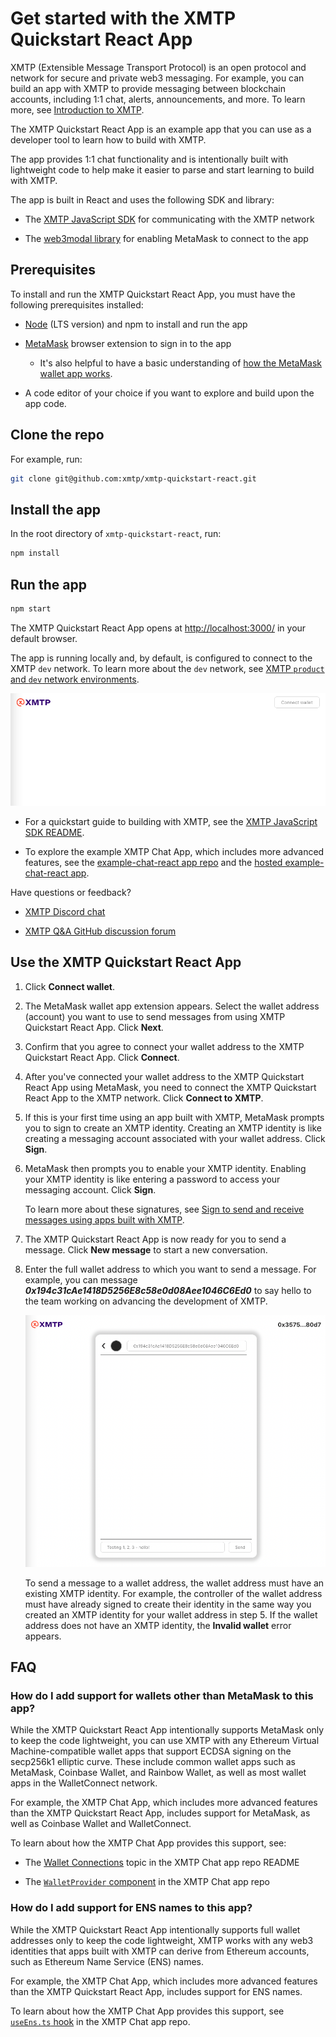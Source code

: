 # Get started with the XMTP Quickstart React App

XMTP (Extensible Message Transport Protocol) is an open protocol and network for secure and private web3 messaging. For example, you can build an app with XMTP to provide messaging between blockchain accounts, including 1:1 chat, alerts, announcements, and more. To learn more, see [Introduction to XMTP](https://xmtp.org/docs/dev-concepts/introduction).

The XMTP Quickstart React App is an example app that you can use as a developer tool to learn how to build with XMTP.

The app provides 1:1 chat functionality and is intentionally built with lightweight code to help make it easier to parse and start learning to build with XMTP.

The app is built in React and uses the following SDK and library:

* The [XMTP JavaScript SDK](https://github.com/xmtp/xmtp-js) for communicating with the XMTP network

* The [web3modal library](https://github.com/WalletConnect/web3modal) for enabling MetaMask to connect to the app

## Prerequisites

To install and run the XMTP Quickstart React App, you must have the following prerequisites installed:

* [Node](https://nodejs.org/en/download/) (LTS version) and npm to install and run the app

* [MetaMask](https://metamask.io/) browser extension to sign in to the app

   * It's also helpful to have a basic understanding of [how the MetaMask wallet app works](https://docs.metamask.io/guide/).

* A code editor of your choice if you want to explore and build upon the app code.

## Clone the repo

For example, run:

```bash
git clone git@github.com:xmtp/xmtp-quickstart-react.git
```

## Install the app

In the root directory of `xmtp-quickstart-react`, run:

```bash
npm install
```

## Run the app

```bash
npm start
```

The XMTP Quickstart React App opens at [http://localhost:3000/](http://localhost:3000/) in your default browser.

The app is running locally and, by default, is configured to connect to the XMTP `dev` network. To learn more about the `dev` network, see [XMTP `product` and `dev` network environments](https://github.com/xmtp/xmtp-js#xmtp-production-and-dev-network-environments).

![Shows the landing page of the XMTP Quickstart React App in an unconnected state, including a Connect wallet button, New message button, and an empty Conversations panel](src/assets/xmtp-quickstart-react-app.png)

<!--- To learn how to get started building with XMTP, see Get started with building messaging between blockchain accounts using XMTP and React.-->

- For a quickstart guide to building with XMTP, see the [XMTP JavaScript SDK README](https://github.com/xmtp/xmtp-js#readme).

- To explore the example XMTP Chat App, which includes more advanced features, see the [example-chat-react app repo](https://github.com/xmtp/example-chat-react) and the [hosted example-chat-react app](https://xmtp.chat/).

Have questions or feedback?

* [XMTP Discord chat](https://discord.gg/xmtp)

* [XMTP Q&A GitHub discussion forum](https://github.com/orgs/xmtp/discussions)

## Use the XMTP Quickstart React App

1. Click **Connect wallet**.

2. The MetaMask wallet app extension appears. Select the wallet address (account) you want to use to send messages from using XMTP Quickstart React App. Click **Next**.

3. Confirm that you agree to connect your wallet address to the XMTP Quickstart React App. Click **Connect**.

4. After you've connected your wallet address to the XMTP Quickstart React App using MetaMask, you need to connect the XMTP Quickstart React App to the XMTP network. Click **Connect to XMTP**.

5. If this is your first time using an app built with XMTP, MetaMask prompts you to sign to create an XMTP identity. Creating an XMTP identity is like creating a messaging account associated with your wallet address. Click **Sign**.

6. MetaMask then prompts you to enable your XMTP identity. Enabling your XMTP identity is like entering a password to access your messaging account. Click **Sign**.

   To learn more about these signatures, see [Sign to send and receive messages using apps built with XMTP](https://xmtp.org/docs/dev-concepts/signatures).

7. The XMTP Quickstart React App is now ready for you to send a message. Click **New message** to start a new conversation.

8. Enter the full wallet address to which you want to send a message. For example, you can message **_0x194c31cAe1418D5256E8c58e0d08Aee1046C6Ed0_** to say hello to the team working on advancing the development of XMTP.

   ![Shows the new message panel in the XMTP Quickstart React App with a message "Testing 1, 2, 3 - hello!" composed to be send to the wallet address 0x194c31cAe1418D5256E8c58e0d08Aee1046C6Ed0](src/assets/testing-1-2-3.png)

   To send a message to a wallet address, the wallet address must have an existing XMTP identity. For example, the controller of the wallet address must have already signed to create their identity in the same way you created an XMTP identity for your wallet address in step 5. If the wallet address does not have an XMTP identity, the **Invalid wallet** error appears.

## FAQ

### How do I add support for wallets other than MetaMask to this app?

While the XMTP Quickstart React App intentionally supports MetaMask only to keep the code lightweight, you can use XMTP with any Ethereum Virtual Machine-compatible wallet apps that support ECDSA signing on the secp256k1 elliptic curve. These include common wallet apps such as MetaMask, Coinbase Wallet, and Rainbow Wallet, as well as most wallet apps in the WalletConnect network.

For example, the XMTP Chat App, which includes more advanced features than the XMTP Quickstart React App, includes support for MetaMask, as well as Coinbase Wallet and WalletConnect.

To learn about how the XMTP Chat App provides this support, see:

- The [Wallet Connections](https://github.com/xmtp/example-chat-react/blob/c0d37c9d9c84d7b28a80a4d4ca129457bbf2c02e/README.md#wallet-connections) topic in the XMTP Chat app repo README

- The [`WalletProvider` component](https://github.com/xmtp/example-chat-react/blob/526c9dc6bbb9560023b771365f37b80a9a73a116/components/WalletProvider.tsx) in the XMTP Chat app repo

### How do I add support for ENS names to this app?

While the XMTP Quickstart React App intentionally supports full wallet addresses only to keep the code lightweight, XMTP works with any web3 identities that apps built with XMTP can derive from Ethereum accounts, such as Ethereum Name Service (ENS) names.

For example, the XMTP Chat App, which includes more advanced features than the XMTP Quickstart React App, includes support for ENS names.

To learn about how the XMTP Chat App provides this support, see [`useEns.ts` hook](https://github.com/xmtp/example-chat-react/blob/fe6c62eda312de5dd0fe0efba17d2ebb633599e6/hooks/useEns.ts) in the XMTP Chat app repo.
